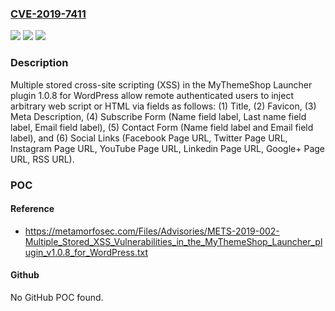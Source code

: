 ### [CVE-2019-7411](https://cve.mitre.org/cgi-bin/cvename.cgi?name=CVE-2019-7411)
![](https://img.shields.io/static/v1?label=Product&message=n%2Fa&color=blue)
![](https://img.shields.io/static/v1?label=Version&message=n%2Fa&color=blue)
![](https://img.shields.io/static/v1?label=Vulnerability&message=n%2Fa&color=brighgreen)

### Description

Multiple stored cross-site scripting (XSS) in the MyThemeShop Launcher plugin 1.0.8 for WordPress allow remote authenticated users to inject arbitrary web script or HTML via fields as follows: (1) Title, (2) Favicon, (3) Meta Description, (4) Subscribe Form (Name field label, Last name field label, Email field label), (5) Contact Form (Name field label and Email field label), and (6) Social Links (Facebook Page URL, Twitter Page URL, Instagram Page URL, YouTube Page URL, Linkedin Page URL, Google+ Page URL, RSS URL).

### POC

#### Reference
- https://metamorfosec.com/Files/Advisories/METS-2019-002-Multiple_Stored_XSS_Vulnerabilities_in_the_MyThemeShop_Launcher_plugin_v1.0.8_for_WordPress.txt

#### Github
No GitHub POC found.

